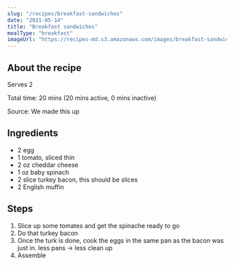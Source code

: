 ```yaml
---
slug: "/recipes/breakfast-sandwiches"
date: "2021-05-14"
title: "Breakfast sandwiches"
mealType: "breakfast"
imageUrl: "https://recipes-md.s3.amazonaws.com/images/breakfast-sandwiches.jpeg"
---
```


## About the recipe

Serves 2

Total time: 20 mins (20 mins active, 0 mins inactive)

Source: We made this up

## Ingredients

- 2 egg
- 1 tomato, sliced thin
- 2 oz cheddar cheese
- 1 oz baby spinach
- 2 slice turkey bacon, this should be slices
- 2 English muffin

## Steps

1. Slice up some tomates and get the spinache ready to go
2. Do that turkey bacon
3. Once the turk is done, cook the eggs in the same pan as the bacon was just in. less pans -> less clean up
4. Assemble
